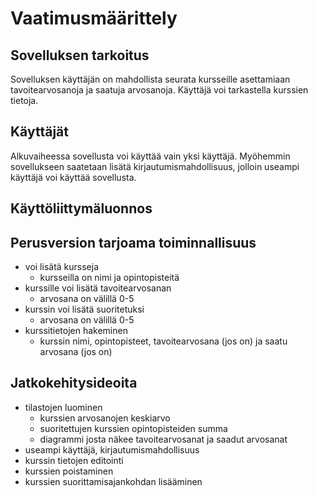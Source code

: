 # Vaatimusmäärittely

## Sovelluksen tarkoitus

Sovelluksen käyttäjän on mahdollista seurata kursseille asettamiaan tavoitearvosanoja ja saatuja arvosanoja. 
Käyttäjä voi tarkastella kurssien tietoja.

## Käyttäjät

Alkuvaiheessa sovellusta voi käyttää vain yksi käyttäjä. Myöhemmin sovellukseen saatetaan lisätä kirjautumismahdollisuus,
jolloin useampi käyttäjä voi käyttää sovellusta.

## Käyttöliittymäluonnos

## Perusversion tarjoama toiminnallisuus
- voi lisätä kursseja
  - kursseilla on nimi ja opintopisteitä
- kurssille voi lisätä tavoitearvosanan
  - arvosana on välillä 0-5
- kurssin voi lisätä suoritetuksi
  - arvosana on välillä 0-5
- kurssitietojen hakeminen
  - kurssin nimi, opintopisteet, tavoitearvosana (jos on) ja saatu arvosana (jos on)

## Jatkokehitysideoita
- tilastojen luominen
  - kurssien arvosanojen keskiarvo
  - suoritettujen kurssien opintopisteiden summa
  - diagrammi josta näkee tavoitearvosanat ja saadut arvosanat
- useampi käyttäjä, kirjautumismahdollisuus
- kurssin tietojen editointi
- kurssien poistaminen
- kurssien suorittamisajankohdan lisääminen

